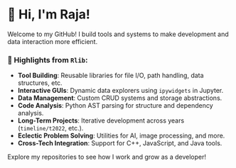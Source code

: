 # 👋 Hi, I'm Raja!

Welcome to my GitHub! I build tools and systems to make development and data interaction more efficient.

### 🧰 Highlights from `Rlib`:
- **Tool Building**: Reusable libraries for file I/O, path handling, data structures, etc.
- **Interactive GUIs**: Dynamic data explorers using `ipywidgets` in Jupyter.
- **Data Management**: Custom CRUD systems and storage abstractions.
- **Code Analysis**: Python AST parsing for structure and dependency analysis.
- **Long-Term Projects**: Iterative development across years (`timeline/t2022`, etc.).
- **Eclectic Problem Solving**: Utilities for AI, image processing, and more.
- **Cross-Tech Integration**: Support for C++, JavaScript, and Java tools.

Explore my repositories to see how I work and grow as a developer!
